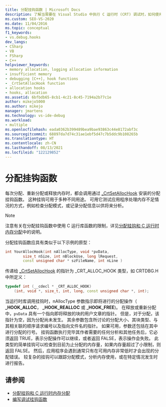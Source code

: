 ```yaml
---
title: 分配挂钩函数 | Microsoft Docs
description: 了解当需要在 Visual Studio 中执行 C 运行时 (CRT) 调试时，如何使用通过 _CrtSetAllocHook 安装的分配挂钩函数。
ms.custom: SEO-VS-2020
ms.date: 11/04/2016
ms.topic: conceptual
f1_keywords:
- vs.debug.hooks
dev_langs:
- CSharp
- VB
- FSharp
- C++
helpviewer_keywords:
- memory allocation, logging allocation information
- insufficient memory
- debugging [C++], hook functions
- _CrtSetAllocHook function
- allocation hooks
- hooks, allocation
ms.assetid: 6bfbdb65-8cb1-4c21-8c45-7194a2b77c1e
author: mikejo5000
ms.author: mikejo
manager: jmartens
ms.technology: vs-ide-debug
ms.workload:
- multiple
ms.openlocfilehash: eada0362b399489bea9bae93863c44e8172abf3c
ms.sourcegitcommit: 68897da7d74c31ae1ebf5d47c7b5ddc9b108265b
ms.translationtype: HT
ms.contentlocale: zh-CN
ms.lasthandoff: 08/13/2021
ms.locfileid: "122129852"
---
```

# <a name="allocation-hook-functions"></a>分配挂钩函数
每次分配、重新分配或释放内存时，都会调用通过 [_CrtSetAllocHook](/cpp/c-runtime-library/reference/crtsetallochook) 安装的分配挂钩函数。 这种挂钩可用于多种不同用途。 可用它测试应用程序处理内存不足情况的方式，例如检查分配模式，或记录分配信息以供将来分析。

> [!NOTE]
> 注意有关在分配挂钩函数中使用 C 运行库函数的限制，详见[分配挂钩和 C 运行时内存分配](../debugger/allocation-hooks-and-c-run-time-memory-allocations.md)中的说明。

 分配挂钩函数应具有类似于以下示例的原型：

```cpp
int YourAllocHook(int nAllocType, void *pvData,
        size_t nSize, int nBlockUse, long lRequest,
        const unsigned char * szFileName, int nLine )
```

 传递给 [_CrtSetAllocHook](/cpp/c-runtime-library/reference/crtsetallochook) 的指针为 _CRT_ALLOC_HOOK 类型，如 CRTDBG.H 中所定义：

```cpp
typedef int (__cdecl * _CRT_ALLOC_HOOK)
    (int, void *, size_t, int, long, const unsigned char *, int);
```

 当运行时库调用挂钩时，nAllocType 参数指示即将进行的分配操作（ **_HOOK_ALLOC**， **_HOOK_REALLOC** 或 **_HOOK_FREE**)。 在释放或重新分配中，`pvData` 具有一个指向即将释放的块的用户文章的指针。 但是，对于分配，该指针为空，因为分配尚未发生。 其余参数包含所讨论的分配大小、其块类型、与其相关联的顺序请求编号以及指向文件名的指针。 如果可用，参数还包括在其中进行分配的行号。 挂钩函数执行完毕其作者需要的任何分析和其他任务后，它必须返回 TRUE，表示分配操作可以继续，或者返回 FALSE，表示操作会失败。 此类型的简单挂钩可以检查到目前为止分配的内存量，如果内存量超过了小限制，则返回 FALSE。 然后，应用程序会遇到通常只有在可用内存非常低时才会出现的分配错误。 较复杂的挂钩可以跟踪分配模式，分析内存使用，或在特定情况发生时进行报告。

## <a name="see-also"></a>请参阅

- [分配挂钩和 C 运行时内存分配](../debugger/allocation-hooks-and-c-run-time-memory-allocations.md)
- [编写调试挂钩函数](../debugger/debug-hook-function-writing.md)